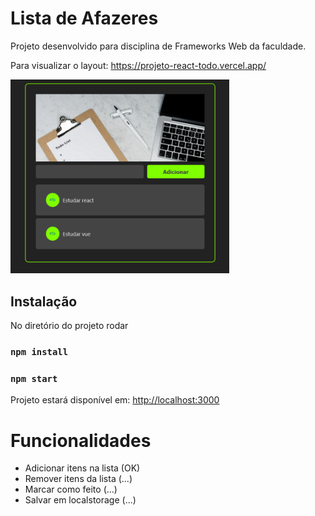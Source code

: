 # Lista de Afazeres

Projeto desenvolvido para disciplina de Frameworks Web da faculdade.

Para visualizar o layout: https://projeto-react-todo.vercel.app/

<img src="https://github.com/LariMoro20/projeto-react-todo/blob/master/image.png" width="350" title="Project image">

## Instalação

No diretório do projeto rodar

### `npm install`

### `npm start`

Projeto estará disponível em: [http://localhost:3000](http://localhost:3000)

# Funcionalidades

- Adicionar itens na lista (OK)
- Remover itens da lista (...)
- Marcar como feito (...)
- Salvar em localstorage (...)
